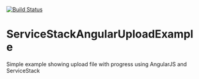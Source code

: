 [![Build Status](https://travis-ci.org/Layoric/ServiceStackAngularUploadExample.svg?branch=master)](https://travis-ci.org/Layoric/ServiceStackAngularUploadExample)
# ServiceStackAngularUploadExample
Simple example showing upload file with progress using AngularJS and ServiceStack
